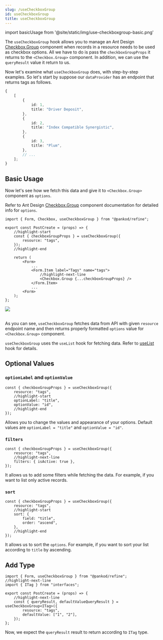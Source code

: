 ```yaml
---
slug: /useCheckboxGroup
id: useCheckboxGroup
title: useCheckboxGroup
---
```


import basicUsage from '@site/static/img/use-checkboxgroup-basic.png'

The `useCheckboxGroup` hook allows you to manage an Ant Design [Checkbox.Group](https://ant.design/components/checkbox/#components-checkbox-demo-group) component when records in a resource needs to be used as checkbox options. All we have to do is pass the `checkboxGroupProps` it returns to the `<Checkbox.Group>` component. In addition, we can use the `queryResult` value it return to us.

Now let's examine what `useCheckboxGroup` does, with step-by-step examples. So let's start by suppose our `dataProvider` has an endpoint that returns tags as follows.

```ts title="https://refine-fake-rest.pankod.com/tags"
{
    [
        {
            id: 1,
            title: "Driver Deposit",
        },
        {
            id: 2,
            title: "Index Compatible Synergistic",
        },
        {
            id: 3,
            title: "Plum",
        },
        // ...
    ];
}
```

## Basic Usage

Now let's see how we fetch this data and give it to `<Checkbox.Group>` component as `options`.

Refer to Ant Design [Checkbox.Group](https://ant.design/components/checkbox) component documentation for detailed info for `options`.

```tsx title="src/pages/posts/create.tsx"
import { Form, Checkbox, useCheckboxGroup } from "@pankod/refine";

export const PostCreate = (props) => {
    //highlight-start
    const { checkboxGroupProps } = useCheckboxGroup({
        resource: "tags",
    });
    //highlight-end

    return (
        <Form>
            ...
            <Form.Item label="Tags" name="tags">
                //highlight-next-line
                <Checkbox.Group {...checkboxGroupProps} />
            </Form.Item>
            ...
        <Form>
    );
};
```

<div>
    <img src={basicUsage} />
</div>
<br/>

As you can see, `useCheckboxGroup` fetches data from API with given `resource` endpoint name and then returns properly formatted `options` value for `<Checkbox.Group>` component.

`useCheckboxGroup` uses the `useList` hook for fetching data. Refer to [useList](#) hook for details.

## Optional Values

### `optionLabel` and `optionValue`

```tsx
const { checkboxGroupProps } = useCheckboxGroup({
    resource: "tags",
    //highlight-start
    optionLabel: "title",
    optionValue: "id",
    //highlight-end
});
```

Allows you to change the values and appearance of your options. Default values are `optionLabel = "title"` and `optionValue = "id"`.

### `filters`

```tsx
const { checkboxGroupProps } = useCheckboxGroup({
    resource: "tags",
    //highlight-next-line
    filters: { isActive: true },
});
```

It allows us to add some filters while fetching the data. For example, if you want to list only active records.

### `sort`

```tsx
const { checkboxGroupProps } = useCheckboxGroup({
    resource: "tags",
    //highlight-start
    sort: {
        field: "title",
        order: "ascend",
    },
    //highlight-end
});
```

It allows us to sort the `options`. For example, if you want to sort your list according to `title` by ascending.

## Add Type

```tsx title="src/pages/posts/create.tsx"
import { Form, useCheckboxGroup } from "@pankod/refine";
//highlight-next-line
import { ITag } from "interfaces";

export const PostCreate = (props) => {
    //highlight-next-line
    const { queryResult, defaultValueQueryResult } = useCheckboxGroup<ITag>({
        resource: "tags",
        defaultValue: ["1", "2"],
    });
};
```

Now, we expect the `queryResult` result to return according to `ITag` type.

